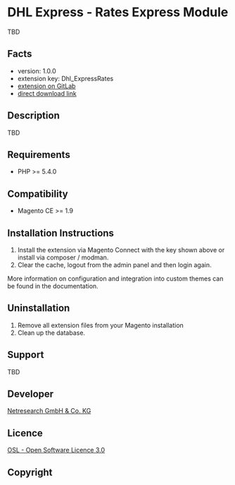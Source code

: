 DHL Express - Rates Express Module
==================================

TBD

Facts
-----
- version: 1.0.0
- extension key: Dhl_ExpressRates
- [extension on GitLab](https://git.netresearch.de/dhl/express/module-rates-express-m1)
- [direct download link](https://git.netresearch.de/dhl/express/module-rates-express-m1/repository/1.0.0/archive.tar.gz)

Description
-----------
TBD

Requirements
------------
- PHP >= 5.4.0

Compatibility
-------------
- Magento CE >= 1.9

Installation Instructions
-------------------------
1. Install the extension via Magento Connect with the key shown above or install
   via composer / modman.
2. Clear the cache, logout from the admin panel and then login again.

More information on configuration and integration into custom themes can be found
in the documentation.

Uninstallation
--------------
1. Remove all extension files from your Magento installation
2. Clean up the database.

Support
-------
TBD

Developer
---------
[Netresearch GmbH & Co. KG](https://www.netresearch.de/)

Licence
-------
[OSL - Open Software Licence 3.0](https://opensource.org/licenses/osl-3.0.php)

Copyright
---------
